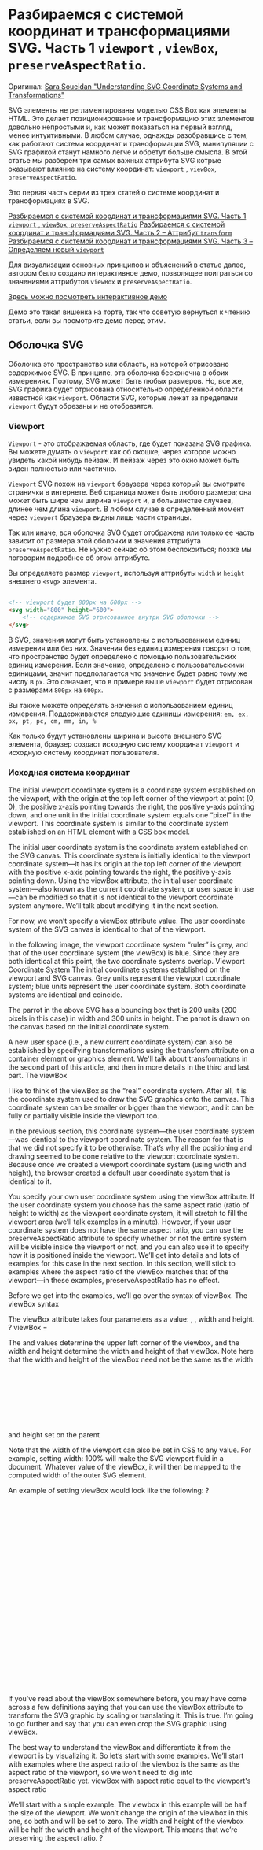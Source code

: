 # Разбираемся с системой координат и трансформациями SVG. Часть 1 `viewport` , `viewBox`, `preserveAspectRatio`.
Оригинал: [Sara Soueidan "Understanding SVG Coordinate Systems and Transformations"](https://www.sarasoueidan.com/blog/svg-coordinate-systems/)

SVG элементы не регламентированы моделью CSS Box как элементы HTML. Это делает позиционирование и трансформацию этих элементов довольно непростыми и, как может показаться на первый взгляд, менее интуитивными. В любом случае, однажды разобравшись с тем, как работают система координат и трансформации SVG, манипуляции с SVG графикой станут намного легче и обретут больше смысла. В этой статье мы разберем три самых важных аттрибута SVG котрые оказывают влияние на систему координат: `viewport` , `viewBox`, `preserveAspectRatio`.

Это первая часть серии из трех статей о системе координат и трансформациях в SVG.


[Разбираемся с системой координат и трансформациями SVG. Часть 1 `viewport` , `viewBox`, `preserveAspectRatio`](https://www.sarasoueidan.com/blog/svg-coordinate-systems/)
[Разбираемся с системой координат и трансформациями SVG. Часть 2 – Аттрибут `transform`](http://sarasoueidan.com/blog/svg-transformations)
[Разбираемся с системой координат и трансформациями SVG. Часть 3 – Определяем новый `viewport`](http://sarasoueidan.com/blog/nesting-svgs)
   
Для визуализации основных принципов и объяснений в статье далее, автором было создано интерактивное демо, позволящее поиграться со значениями аттрибутов `viewBox` и `preserveAspectRatio`.

[Здесь можно посмотреть интерактивное демо](https://www.sarasoueidan.com/demos/interactive-svg-coordinate-system/)

Демо это такая вишенка на торте, так что советую вернуться к чтению статьи, если вы посмотрите демо перед этим.

## Оболочка SVG

Оболочка это пространство или область, на которой отрисовано содержимое SVG. В принципе, эта оболочка бесконечна в обоих измерениях. Поэтому, SVG может быть любых размеров. Но, все же, SVG графика будет отрисована относительно определенной области известной как `viewport`. Области SVG, которые лежат за пределами `viewport` будут обрезаны и не отобразятся.

### Viewport

`Viewport` - это отображаемая область, где будет показана SVG графика. Вы можете думать о `viewport` как об окошке, через которое можно увидеть какой нибудь пейзаж. И пейзаж через это окно может быть виден полностью или частично.

`Viewport`  SVG похож на `viewport` браузера через который вы смотрите странички в интернете. Веб страница может быть любого размера; она может быть шире чем ширина `viewport` и, в большинстве случаев, длинее чем длина `viewport`. В любом случае в определенный момент через `viewport` браузера видны лишь части страницы.

Так или иначе, вся оболочка SVG будет отображена или только ее часть зависит от размера этой оболочки и значения аттрибута `preserveAspectRatio`. Не нужно сейчас об этом беспокоиться; позже мы поговорим подробнее об этом аттрибуте.

Вы определяете размер `viewport`, используя аттрибуты `width` и `height` внешнего `<svg>` элемента.

```html

<!-- viewport будет 800px на 600px -->
<svg width="800" height="600">
    <!-- содержимое SVG отрисованное внутри SVG оболочки -->
</svg>
```

В SVG, значения могут быть установлены с использованием единиц измерения или без них. Значения без единиц измерения говорят о том, что пространство будет определено с помощью пользовательских единиц измерения. Если значение, определено с пользовательскими единицами, значит предполагается что значение будет равно тому же числу в `px`. Это означает, что в примере выше `viewport` будет отрисован с размерами `800px` на `600px`.

Вы также можете определять значения с использованием единиц измерения. Поддерживаются следующие единицы измерения: `em, ex, px, pt, pc, cm, mm, in, %`

Как только будут установлены ширина и высота внешнего SVG элемента, браузер создаст исходную систему координат `viewport` и исходную систему координат пользователя.

### Исходная система координат


The initial viewport coordinate system is a coordinate system established on the viewport, with the origin at the top left corner of the viewport at point (0, 0), the positive x-axis pointing towards the right, the positive y-axis pointing down, and one unit in the initial coordinate system equals one “pixel” in the viewport. This coordinate system is similar to the coordinate system established on an HTML element with a CSS box model.

The initial user coordinate system is the coordinate system established on the SVG canvas. This coordinate system is initially identical to the viewport coordinate system—it has its origin at the top left corner of the viewport with the positive x-axis pointing towards the right, the positive y-axis pointing down. Using the viewBox attribute, the initial user coordinate system—also known as the current coordinate system, or user space in use—can be modified so that it is not identical to the viewport coordinate system anymore. We’ll talk about modifying it in the next section.

For now, we won’t specify a viewBox attribute value. The user coordinate system of the SVG canvas is identical to that of the viewport.

In the following image, the viewport coordinate system “ruler” is grey, and that of the user coordinate system (the viewBox) is blue. Since they are both identical at this point, the two coordinate systems overlap.
Viewport Coordinate System
The initial coordinate systems established on the viewport and SVG canvas. Grey units represent the viewport coordinate system; blue units represent the user coordinate system. Both coordinate systems are identical and coincide.

The parrot in the above SVG has a bounding box that is 200 units (200 pixels in this case) in width and 300 units in height. The parrot is drawn on the canvas based on the initial coordinate system.

A new user space (i.e., a new current coordinate system) can also be established by specifying transformations using the transform attribute on a container element or graphics element. We'll talk about transformations in the second part of this article, and then in more details in the third and last part.
The viewBox

I like to think of the viewBox as the “real” coordinate system. After all, it is the coordinate system used to draw the SVG graphics onto the canvas. This coordinate system can be smaller or bigger than the viewport, and it can be fully or partially visible inside the viewport too.

In the previous section, this coordinate system—the user coordinate system—was identical to the viewport coordinate system. The reason for that is that we did not specify it to be otherwise. That’s why all the positioning and drawing seemed to be done relative to the viewport coordinate system. Because once we created a viewport coordinate system (using width and height), the browser created a default user coordinate system that is identical to it.

You specify your own user coordinate system using the viewBox attribute. If the user coordinate system you choose has the same aspect ratio (ratio of height to width) as the viewport coordinate system, it will stretch to fill the viewport area (we’ll talk examples in a minute). However, if your user coordinate system does not have the same aspect ratio, you can use the preserveAspectRatio attribute to specify whether or not the entire system will be visible inside the viewport or not, and you can also use it to specify how it is positioned inside the viewport. We’ll get into details and lots of examples for this case in the next section. In this section, we’ll stick to examples where the aspect ratio of the viewBox matches that of the viewport—in these examples, preserveAspectRatio has no effect.

Before we get into the examples, we’ll go over the syntax of viewBox.
The viewBox syntax

The viewBox attribute takes four parameters as a value: <min-x>, <min-y>, width and height.
?
viewBox = <min-x> <min-y> <width> <height>

The <min-x> and <min-y> values determine the upper left corner of the viewbox, and the width and height determine the width and height of that viewBox. Note here that the width and height of the viewBox need not be the same as the width and height set on the parent <svg> element. A negative value for <width> or <height> is invalid. A value of zero disables rendering of the element.

Note that the width of the viewport can also be set in CSS to any value. For example, setting width: 100% will make the SVG viewport fluid in a document. Whatever value of the viewBox, it will then be mapped to the computed width of the outer SVG element.

An example of setting viewBox would look like the following:
?
<!-- The viewbox in this example is equal to the viewport, but it can be different -->
<svg width="800" height="600" viewbox="0 0 800 600">
    <!-- SVG content drawn onto the SVG canvas -->
</svg>

If you’ve read about the viewBox somewhere before, you may have come across a few definitions saying that you can use the viewBox attribute to transform the SVG graphic by scaling or translating it. This is true. I’m going to go further and say that you can even crop the SVG graphic using viewBox.

The best way to understand the viewBox and differentiate it from the viewport is by visualizing it. So let’s start with some examples. We’ll start with examples where the aspect ratio of the viewbox is the same as the aspect ratio of the viewport, so we won’t need to dig into preserveAspectRatio yet.
viewBox with aspect ratio equal to the viewport's aspect ratio

We’ll start with a simple example. The viewbox in this example will be half the size of the viewport. We won’t change the origin of the viewbox in this one, so both <min-x> and <min-y> will be set to zero. The width and height of the viewbox will be half the width and height of the viewport. This means that we’re preserving the aspect ratio.
?
<svg width="800" height="600" viewbox="0 0 400 300">
    <!-- SVG content drawn onto the SVG canvas -->
</svg>

So, what does viewbox="0 0 400 300" exactly do?

    It specifies a specific region of the canvas spanning from a top left point at (0, 0) to a point at (400, 300).
    The SVG graphic is then cropped to that region.
    The region is scaled up (in a zoom-in-like effect) to fill the entire viewport.
    The user coordinate system is mapped to the viewport coordinate system so that—in this case—one user unit is equal to two viewport units.

The following image shows the result of applying the above viewbox to the <svg> canvas in our example. The grey units represent the viewport coordinate system, and the blue coordinate system represents the user coordinate system established by the viewBox.
Specifying a viewbox has a result similar to cropping the graphic to that viewbox and then zooming it in so that it fills the entire viewport area. Remember that we're still maintaining the same aspect ratio as the viewport in this case.

Anything you draw on the SVG canvas will be drawn relative to the new user coordinate system.

I like to visualize the SVG canvas with a viewBox the same way as Google maps. You can zoom in to a specific region or area in Google maps; that area will be the only area visible, scaled up, inside the viewport of the browser. However, you know that the rest of the map is still there, but it's not visible because it extends beyond the boundaries of the viewport—it's being clipped out.

Now let’s try changing the <min-x> and <min-y> values. We’ll set both to 100. They can be any number you want. The width and height ratio will also be the same as width and height ratio of the viewport.
?
<svg width="800" height="600" viewbox="100 100 200 150">
    <!-- SVG content drawn onto the SVG canvas -->
</svg>

The effect of applying viewBox="100 100 200 150" is also a crop effect like the one in the previous example. The graphic is cropped and scaled up to fill the entire viewport area.
The result of "cropping" the graphic to a viewbox with an origin at (100, 100) and width 200 and height 150.

Again, the user coordinate system is mapped to the viewport coordinate system—200 user units are mapped to 800 viewport units so that every user unit is equal to four viewport units. This results in a zoom-in effect like the one you can see in the above screenshot.

Also note, at this point, that specifying non-zero values for the <min-x> and <min-y> values has a transformation effect on the graphic; more specifically, it is as though the SVG canvas was translated by 100 units to the top and 100 units to the left (transform="translate(-100 -100)").

Indeed, as the specification states, "the effect of the viewBox attribute is that the user agent automatically supplies the appropriate transformation matrix to map the specified rectangle in user space to the bounds of a designated region (often, the viewport)".

This is just a fancy way of saying what we already mentioned before: the graphic is cropped and then scaled to fit into the viewport. The spec then goes on to add a note: "in some cases the user agent will need to supply a translate transformation in addition to a scale transformation. For example, on an outermost svg element, a translate transformation will be needed if the viewBox attributes specifies values other than zero for <min-x> or <min-y>.)"

To demonstrate the translation transformation even better, let’s try applying negative values (-100) to <min-x> and <min-y>. The translation effect would be then similar to transform="translate(100 100)"; meaning that the graphic will be translated to the bottom and to the right after being cropped and scaled. If were to revisit the second to last example with a crop size of 400 by 300, and then add the new negative <min-x> and <min-y> values, this would be our new code:
?
<svg width="800" height="600" viewbox="-100 -100 400 300">
    <!-- SVG content drawn onto the SVG canvas -->
</svg>

The result of applying the above viewBox transformation to the graphic is shown in the following image:

Note that, unlike the transform attribute, the automatic transformation that is created due to a viewBox does not affect the x, y, width and height attributes on the element with the viewBox attribute. Thus, in the example above which shows an svg element which has attributes width, height and viewBox, the width and height attributes represent values in the coordinate system that exists before the viewBox transformation is applied. You can see this in the above examples as the initial (grey) viewport coordinate system remains unaffected even after using the viewBox attribute on the <svg>.

On the other hand, like the transform attribute, it does establish a new coordinate system for all other attributes and for descendant elements. You can also see that in the above examples as the user coordinate system established is a new one—it does not remain as the initial user coordinate system which was identical to the viewport coordinate system before the viewBox was used. And any descendants of the <svg> will be positioned and sized in the new user coordinate system, not the initial one.

Our last viewBox example is similar to the previous ones, but instead of cropping the canvas, we’re going to extend it inside the viewport and see how it affects the graphic. We’re going to specify a viewbox with a width and height that are larger than those of the viewport, while also maintaining the aspect ratio of the viewport. We’ll deal with different aspect ratios in the next section.

In this example, we’ll make the viewbox 1.5 times the size of the viewport.
?
<svg width="800" height="600" viewbox="0 0 1200 900">
    <!-- SVG content drawn onto the SVG canvas -->
</svg>

What will happen now is that the user coordinate system is going to be scaled up to 1200x900. It will then be mapped to the viewport coordinate system so that every 1 unit in the user coordinate system is equal to viewport-width / viewBox-width horizontally, and viewport-height / viewBox-height units vertically in the viewport coordinate system. This means that, in this case, every one x-unit in the user coordinate system is equal to 0.66 x-units in the viewport coordinate system, and every one user y-unit is mapped to 0.66 viewport y-units.

Of course, the best way to understand this is to visualize the result. The viewbox is scaled so that it fits inside the viewport as shown in the following image. And because the graphic is drawn on the canvas based on the new user coordinate system, not the viewport coordinate system, it will look smaller inside the viewport.
A 1200x900 user coordinate system mapped into the 800x600 viewport coordinate system. The grey units represent the viewport coordinate system; the blue units represent the system established from the viewBox.

So far, all of our examples have been in conformity with the viewport’s height to width aspect ratio. But what happens if the height and width specified in the viewBox have a different aspect ratio than that of the viewport’s? For example, suppose we set the dimensions of the viewbox to be 1000x500. The aspect ratio of height to width is no longer the same as that of the viewport. The result of using viewBox = "0 0 1000 500" in our example looks like the following:
The result of defining a 1000x500 user coordinate system in a 800x600 viewport.

The user coordinate system and hence the graphic is positioned inside the viewport so that:

    The entire viewbox fits inside the viewport.
    The aspect ratio of the viewbox is preserved. The viewbox was not stretched to cover the viewport area.
    THe viewbox is centered inside the viewport both vertically and horizontally.

This is the default behavior. What controls this behavior? And what if we want to change the position of the viewbox inside the viewport? This is where the preserveAspectRatio attribute comes in.
The preserveAspectRatio Attribute

The preserveAspectRatio attribute is used to force a uniform scaling for the purposes of preserving the aspect ratio of a graphic.

If you define a user coordinate system with an aspect ratio different from that of the viewport’s, and if the browser were to stretch the viewbox to fit into the viewport as we’ve seen in previous examples, the difference in aspect ratios will cause the graphic to be distorted in either direction. So if the viewbox in the last example were to be stretched to fill the viewport in both directions, the graphic would look like so:
The result of mapping the user coordinate system to the viewport without preserving its aspect ratio. The graphic is distorted and looks shrunk horizontally while also being stretched vertically.

The distortion is also clearly visible (and unwanted, of course) when using a viewbox value of 0 0 200 300, which would be smaller than the dimensions of the viewport. I chose this value in particular so that the viewbox matches the size of the bounding box of the parrot. If the browser were to stretch the graphic to fill the entire viewport, it would look like the so:
The result of mapping the user coordinate system to the viewport without preserving its aspect ratio. The graphic is distorted.

The preserveAspectRatio attribute allows you to force uniform scaling of the viewbox, while maintaining the aspect ratio, and it allows you to specify how to position the viewbox inside the viewport if you don’t want it to be centered by default.
The preserveAspectRatio syntax

The official syntax for preserveAspectRatio is:
?
preserveAspectRatio = defer? <align> <meetOrSlice>?

It is usable on any element that establishes a new viewport (we’ll get into these in the next parts of the series).

The defer argument is optional, and is used only when you’re applying preserveAspectRatio to an <image>. It is ignored when used on any other element. Since <image> it outside the scope of this article, we’ll skip the defer option for now.

The align parameter indicates whether to force uniform scaling and, if so, the alignment method to use in case the aspect ratio of the viewBox doesn’t match the aspect ratio of the viewport.

If the align value is set to none, for example:
?
preserveAspectRatio = "none"

The graphic will be scaled to fit inside the viewport without maintaining the aspect ratio, just like we saw in the last two examples.

All other values of preserveAspectRatio force uniform scaling while preserving the viewbox’s aspect ratio, and specify how to align the viewbox inside the viewport. We’ll get into the values of align shortly.

The last argument, meetOrSlice is also optional, and it defaults to meet. This argument specifies whether or not the entire viewBox should be visible inside the viewport. If provided, it is separated from the align parameter by one or more spaces. For example:
?
preserveAspectRatio = "xMinYMin slice"

These values may seem foreign at first. To make understanding them easier and make them more familiar, you can think of the meetOrSlice value as being similar to the background-size values contain and cover; they work pretty much the same. meet is similar to contain, and slice is similar to cover. Here are the definitions and meaning of each value:

meet (The default value)
    Scale the graphic as much as possible while maintaining the following two criteria:

        aspect ratio is preserved
        the entire viewBox is visible within the viewport

    In this case, if the aspect ratio of the graphic does not match the viewport, some of the viewport will extend beyond the bounds of the viewBox (i.e., the area into which the viewBox will draw will be smaller than the viewport). (See the last example of The viewBox section.) In this case, the boundaries of the `viewBox` are contained inside the viewport such that the boundaries *meet*.

    This value is similar to background-size: contain. The background image is scaled as much as possible while preserving its aspect ratio and making sure it fits entirely into the background painting area. If the aspect ratio of the background is not the same as that of the element it is being applied to, parts of the background painting area will not be covered by the background image.
slice
    Scale the graphic so that the viewBox covers the entire viewport area, while maintaining its aspect ratio. The viewBox is scaled just enough to cover the viewport area (in both dimensions), but it is not scaled any more than needed to achieve that. In other words, it is scaled to the smallest size such that the width and height of the viewBox can completely cover the viewport.

    In this case, if the aspect ratio of the viewBox does not match the viewport, some of the viewBox will extend beyond the bounds of the viewport (i.e., the area into which the viewBox will draw is larger than the viewport). This will result in part of the `viewBox` being *sliced off*.

    You can think of this as being similar to background-size: cover. In the case of a background image, the image is scaled while preserving its intrinsic aspect ratio (if any), to the smallest size such that both its width and its height can completely cover the background positioning area.

So, meetOrSlice is used to specify whether or not the viewBox will be completely contained inside the viewport, or if it should be scaled as much as needed to cover the entire viewport, even if this means that a part of the viewbox will be “sliced off”.

For example, if we were to apply viewBox size of 200x300, and using both the meet and slice values, keeping the align value set to the default by the browser, the result for each value will look like the following:
The result of applying the meet parameter vs the slice parameter on a viewBox with an aspect ratio different from that of the viewport's aspect ratio.

The default value for align is xMidYMid, so, in both cases, the graphic is scaled so that its mid axes align with the mid axes of the viewport.

The align parameter takes one of nine values, or the none value. Any value other than none is used to uniformly scale the image preserving its aspect ratio, and it is also used to align the viewBox inside the viewport.

The align values works similar to the way background-position works when used with percentage values. You can think of the viewBox as being the background image. The way the positioning with align differs from background-position is that instead of positioning a specific point of the viewbox over a corresponding point of the viewport, it aligns specific “axes” of the viewBox with corresponding “axes” of the viewport.

In order to understand the meaning of each of the align values, we’re going to first introduce each of the “axes”.

Remember the <min-x> and <min-y> values of the viewBox? We’re going to use each of these to define the “min-x” axis and “min-y” axis on the viewBox. Additionally, we’re going to define two axes “max-x” and “max-y”, which will be positioned at <min-x> + <width> and <min-y> + <height>, respectively. And last but not least, we’ll define two axes “mid-x” and “mid-y”, which are positioned at <min-x> + (<width>/2) and <min-y> + (<height>/2), respectively.

Did that make things more confusing? If so, have a look at the following image to see what each of those axes represents. In the image, both <min-x> and <min-y> are set to their default 0 values. The viewBox is set to viewBox = "0 0 300 300".
The pink and orange solid lines represent the min-y and min-x values respectively. The dashed pink and orange lines represent the mid and max x and y values.

The dashed grey lines in the above image represent the mid-x and mid-y axes of the viewport. We’re going to use those to align the mid-x and mid-y of axes of the viewBox for some values. For the viewport, the min-x value is equal to 0, the min-y value is also 0, the max-x value is equal to the width of the viewBox, the max-y value is equal to its height, and the mid-x and mid-y represent the middle values of the width and height, respectively.

The alignment values are:

none
    Do not force uniform scaling. Scale the graphic content of the given element non-uniformly (without preserving aspect ratio) if necessary such that the element's bounding box exactly matches the viewport rectangle.

    In other words, the viewBox is stretched or shrunk as necssary so that it fills the entire viewport exactly, disregarding the aspect ratio. The graphic may be distorted.

    (Note: if <align> is none, then the optional <meetOrSlice> value is ignored.)
xMinYMin
    Force uniform scaling.
    Align the <min-x> of the element's viewBox with the smallest X value of the viewport.
    Align the <min-y> of the element's viewBox with the smallest Y value of the viewport.
    Think of this as being similar to background-position: 0% 0%;.
xMinYMid
    Force uniform scaling.
    Align the <min-x> of the element's viewBox with the smallest X value of the viewport.
    Align the midpoint Y value of the element's viewBox with the midpoint Y value of the viewport.
    Think of this as being similar to background-position: 0% 50%;.
xMinYMax
    Force uniform scaling.
    Align the <min-x> of the element's viewBox with the smallest X value of the viewport.
    Align the <min-y>+<height> of the element's viewBox with the maximum Y value of the viewport.
    Think of this as being similar to background-position: 0% 100%;.
xMidYMin
    Force uniform scaling.
    Align the midpoint X value of the element's viewBox with the midpoint X value of the viewport.
    Align the <min-y> of the element's viewBox with the smallest Y value of the viewport.
    Think of this as being similar to background-position: 50% 0%;.
xMidYMid (The default value)
    Force uniform scaling.
    Align the midpoint X value of the element's viewBox with the midpoint X value of the viewport.
    Align the midpoint Y value of the element's viewBox with the midpoint Y value of the viewport.
    Think of this as being similar to background-position: 50% 50%;.
xMidYMax
    Force uniform scaling.
    Align the midpoint X value of the element's viewBox with the midpoint X value of the viewport.
    Align the <min-y>+<height> of the element's viewBox with the maximum Y value of the viewport.
    Think of this as being similar to background-position: 50% 100%;.
xMaxYMin
    Force uniform scaling.
    Align the <min-x>+<width> of the element's viewBox with the maximum X value of the viewport.
    Align the <min-y> of the element's viewBox with the smallest Y value of the viewport.
    Think of this as being similar to background-position: 100% 0%;.
xMaxYMid
    Force uniform scaling.
    Align the <min-x>+<width> of the element's viewBox with the maximum X value of the viewport.
    Align the midpoint Y value of the element's viewBox with the midpoint Y value of the viewport.
    Think of this as being similar to background-position: 100% 50%;.
xMaxYMax
    Force uniform scaling.
    Align the <min-x>+<width> of the element's viewBox with the maximum X value of the viewport.
    Align the <min-y>+<height> of the element's viewBox with the maximum Y value of the viewport.
    Think of this as being similar to background-position: 100% 100%;.

So, using the align and meetOrSlice values of the preserveAspectRatio attribute, you can specify whether or not to scale the viewBox uniformly, how to align it inside the viewport, and whether or not it should be entirely visible inside the viewport.

Sometimes, and depending on the size of the viewBox, some values may have similar results. For example, in the viewBox="0 0 200 300" example from earlier, some alignments are identical using different align values. The value of meetOrSlice is set to meet in this case so that the entire viewBox is contained inside the viewport.
The result of aligning the viewBox using different align values. The meetOrSlice value is set to meet.

If we were to change the meetOrSlice value to slice, we’d get different results for different values. Notice how the viewBox is stretched so that it covers the entire viewport. The x-axis is stretched so that the 200 units cover the viewport’s 800 units. In order for this to happen, and to maintain the aspect ratio of the viewbox, the y-axis gets “sliced off” at the bottom, but you can image it extending below the viewport’s height.
The result of aligning the viewBox using different align values. The meetOrSlice value is set to slice.

Of course, different viewBox values will also look different from the 200x300 we’re using here. For the sake of brevity, I won’t get into more examples, and I’ll leave you to play with an interactive demo I created to help you better visualize how the viewBox and different preserveAspectRatio values work together when different values are used. You can check the interactive demo out by visiting the link in the next section.

But before we move to that, I just want to note that the mid-x, mid-y, max-x, and max-y values change if the values of the <min-x> and <min-y> change. You can play with the interactive demo and change these values to see how the axes and thus the alignment of the viewBox changes accordingly.

The following image shows the effect of using viewBox = "100 0 200 300" on the position of the alignment axes. We’re using the same example as earlier, but instead of having the <min-x> value be set to zero, we’re setting it to 100. You can set them to any number value you want. Notice how the min-x, mid-x, and max-x axes change. The preserveAspectRatio used here is the default xMidYMid meet, which means that the mid-* axes are aligned with the middle axes of the viewport.
The effect of changing the value of <min-x> on the position of the x-axes. The translucent blue area shows the area which is considered to be the viewBox area after changing the value of <min-x>.
